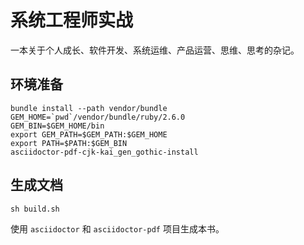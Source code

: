 # 系统工程师实战

一本关于个人成长、软件开发、系统运维、产品运营、思维、思考的杂记。

## 环境准备


    bundle install --path vendor/bundle
    GEM_HOME=`pwd`/vendor/bundle/ruby/2.6.0
    GEM_BIN=$GEM_HOME/bin
    export GEM_PATH=$GEM_PATH:$GEM_HOME
    export PATH=$PATH:$GEM_BIN
    asciidoctor-pdf-cjk-kai_gen_gothic-install


## 生成文档

    sh build.sh

使用 `asciidoctor` 和 `asciidoctor-pdf` 项目生成本书。